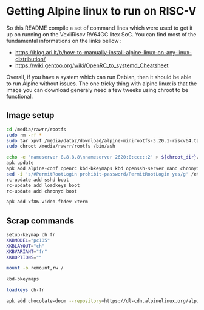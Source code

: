 # Getting Alpine linux to run on RISC-V

So this README compile a set of command lines which were used to get it up on running on the VexiiRiscv RV64GC litex SoC.
You can find most of the fundamental informations on the links bellow : 

- https://blog.ari.lt/b/how-to-manually-install-alpine-linux-on-any-linux-distribution/
- https://wiki.gentoo.org/wiki/OpenRC_to_systemd_Cheatsheet

Overall, if you have a system which can run Debian, then it should be able to run Alpine without issues.
The one tricky thing with alpine linux is that the image you can download generaly need a few tweeks using chroot to be functional.

## Image setup 

```bash
cd /media/rawrr/rootfs
sudo rm -rf *
sudo tar xpvf /media/data2/download/alpine-minirootfs-3.20.1-riscv64.tar.gz --xattrs-include='*.*' --numeric-owner
sudo chroot /media/rawrr/rootfs /bin/ash

echo -e 'nameserver 8.8.8.8\nnameserver 2620:0:ccc::2' > ${chroot_dir}/etc/resolv.conf	
apk update
apk add alpine-conf openrc kbd-bkeymaps kbd openssh-server nano chronyd openssh-client-common --no-cache
sed -i 's/#PermitRootLogin prohibit-password/PermitRootLogin yes/g' /etc/ssh/sshd_config
rc-update add sshd boot
rc-update add loadkeys boot
rc-update add chronyd boot

apk add xf86-video-fbdev xterm
```

## Scrap commands

```bash
setup-keymap ch fr
XKBMODEL="pc105"
XKBLAYOUT="ch"
XKBVARIANT="fr"
XKBOPTIONS=""

mount -o remount,rw /

kbd-bkeymaps

loadkeys ch-fr

apk add chocolate-doom --repository=https://dl-cdn.alpinelinux.org/alpine/edge/testing
```
